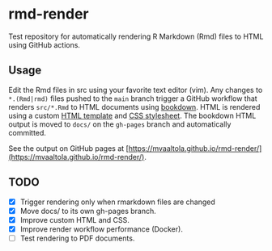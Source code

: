 # rmd-render

Test repository for automatically rendering R Markdown (Rmd) files to HTML using GitHub actions.

## Usage

Edit the Rmd files in src using your favorite text editor (vim).
Any changes to `*.(Rmd|rmd)` files pushed to the `main` branch trigger a GitHub workflow that renders `src/*.Rmd` to HTML documents using [bookdown](https://bookdown.org).
HTML is rendered using a custom [HTML template](src/custom.html) and [CSS stylesheet](src/custom.css).
The bookdown HTML output is moved to `docs/` on the `gh-pages` branch and automatically committed.

See the output on GitHub pages at [https://mvaaltola.github.io/rmd-render/](https://mvaaltola.github.io/rmd-render/).

## TODO

- [x] Trigger rendering only when rmarkdown files are changed
- [x] Move docs/ to its own gh-pages branch.
- [x] Improve custom HTML and CSS.
- [x] Improve render workflow performance (Docker).
- [ ] Test rendering to PDF documents.

